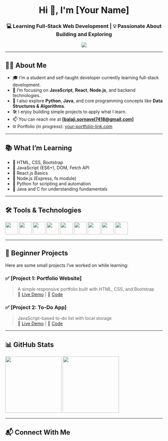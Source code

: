 <h1 align="center">Hi 👋, I'm [Your Name]</h1>
<h3 align="center">💻 Learning Full-Stack Web Development | 💡 Passionate About Building and Exploring</h3>

<p align="center">
  <img src="https://readme-typing-svg.herokuapp.com?center=true&vCenter=true&lines=Aspiring+Full+Stack+Developer;Currently+Learning+React,+Node.js;Exploring+Web+Technologies+and+Tools" />
</p>

---

## 👨‍🎓 About Me

- 🎓 I’m a student and self-taught developer currently learning full-stack development.
- 🌱 I’m focusing on **JavaScript**, **React**, **Node.js**, and backend technologies.
- 🤖 I also explore **Python**, **Java**, and core programming concepts like **Data Structures & Algorithms**.
- 🛠️ I enjoy building simple projects to apply what I learn.
- 📫 You can reach me at **[balaji.sornavel7418@gmail.com]**
- 🌐 Portfolio (in progress): [your-portfolio-link.com](https://your-portfolio-link.com)

---

## 📚 What I’m Learning

- 🔹 HTML, CSS, Bootstrap
- 🔹 JavaScript (ES6+), DOM, Fetch API
- 🔹 React.js Basics
- 🔹 Node.js (Express, fs module)
- 🔹 Python for scripting and automation
- 🔹 Java and C for understanding fundamentals

---

## 🛠️ Tools & Technologies

<p>
  <img src="https://cdn.jsdelivr.net/gh/devicons/devicon/icons/html5/html5-original.svg" width="40" />
  <img src="https://cdn.jsdelivr.net/gh/devicons/devicon/icons/css3/css3-original.svg" width="40" />
  <img src="https://cdn.jsdelivr.net/gh/devicons/devicon/icons/bootstrap/bootstrap-original.svg" width="40" />
  <img src="https://cdn.jsdelivr.net/gh/devicons/devicon/icons/javascript/javascript-original.svg" width="40" />
  <img src="https://cdn.jsdelivr.net/gh/devicons/devicon/icons/react/react-original.svg" width="40" />
  <img src="https://cdn.jsdelivr.net/gh/devicons/devicon/icons/nodejs/nodejs-original.svg" width="40" />
  <img src="https://cdn.jsdelivr.net/gh/devicons/devicon/icons/python/python-original.svg" width="40" />
  <img src="https://cdn.jsdelivr.net/gh/devicons/devicon/icons/java/java-original.svg" width="40" />
  <img src="https://cdn.jsdelivr.net/gh/devicons/devicon/icons/c/c-original.svg" width="40" />
</p>

---

## 🌱 Beginner Projects

Here are some small projects I’ve worked on while learning:

### ✅ [Project 1: Portfolio Website]
> A simple responsive portfolio built with HTML, CSS, and Bootstrap  
🔗 [Live Demo](#) | 🧾 [Code](https://github.com/your-username/portfolio)

### ✅ [Project 2: To-Do App]
> JavaScript-based to-do list with local storage  
🔗 [Live Demo](#) | 🧾 [Code](https://github.com/your-username/todo-app)

---

## 📊 GitHub Stats

<p>
  <img src="https://github-readme-stats.vercel.app/api?username=your-username&show_icons=true&theme=react" height="180"/>
  <img src="https://github-readme-stats.vercel.app/api/top-langs/?username=your-username&layout=compact&theme=react" height="180"/>
</p>

---

## 📬 Connect With Me

<p>
  <a href="mailto:
